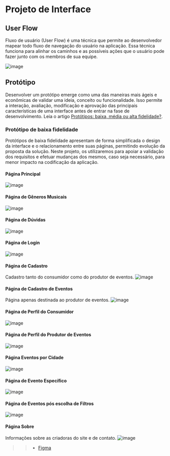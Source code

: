 
# Projeto de Interface

## User Flow

Fluxo de usuário (User Flow) é uma técnica que permite ao desenvolvedor mapear todo fluxo de navegação do usuário na aplicação. Essa técnica funciona para alinhar os caminhos e as possíveis ações que o usuário pode fazer junto com os membros de sua equipe.

![image](https://github.com/ICEI-PUC-Minas-PMV-ADS/PMV-ADS-2023-2-E1-ProjMapaDoUnderground/assets/99201779/8164f49e-3046-498d-b02d-0679630cac8b) 

## Protótipo

Desenvolver um protótipo emerge como uma das maneiras mais ágeis e econômicas de validar uma ideia, conceito ou funcionalidade. Isso permite a interação, avaliação, modificação e aprovação das principais características de uma interface antes de entrar na fase de desenvolvimento. Leia o artigo [Protótipos: baixa, média ou alta fidelidade?](https://medium.com/ladies-that-ux-br/prot%C3%B3tipos-baixa-m%C3%A9dia-ou-alta-fidelidade-71d897559135).

### Protótipo de baixa fidelidade

Protótipos de baixa fidelidade apresentam de forma simplificada o design da interface e o relacionamento entre suas páginas, permitindo evolução da proposta da solução. Neste projeto, os utilizaremos para apoiar a validação dos requisitos e efetuar mudanças dos mesmos, caso seja necessário, para menor impacto na codificação da aplicação.

#### Página Principal
![image](https://github.com/ICEI-PUC-Minas-PMV-ADS/PMV-ADS-2023-2-E1-ProjMapaDoUnderground/assets/99201779/31abed37-5050-4c93-b449-15d7484c59bd) 

#### Página de Gêneros Musicais
![image](https://github.com/ICEI-PUC-Minas-PMV-ADS/PMV-ADS-2023-2-E1-ProjMapaDoUnderground/assets/99201779/cb258aed-beea-46a6-b539-2c53316b6717)

#### Página de Dúvidas
![image](https://github.com/ICEI-PUC-Minas-PMV-ADS/PMV-ADS-2023-2-E1-ProjMapaDoUnderground/assets/99201779/0e2262c8-cf7f-4a47-8ef5-6d8565d33825)

#### Página de Login
![image](https://github.com/ICEI-PUC-Minas-PMV-ADS/PMV-ADS-2023-2-E1-ProjMapaDoUnderground/assets/99201779/92d524b1-86af-4d51-ba2b-d4f9d5b5ee0a)

#### Página de Cadastro
Cadastro tanto do consumidor como do produtor de eventos.
![image](https://github.com/ICEI-PUC-Minas-PMV-ADS/PMV-ADS-2023-2-E1-ProjMapaDoUnderground/assets/99201779/702cfe84-d616-4258-a4d9-ae4c564123e8)

#### Página de Cadastro de Eventos
Página apenas destinada ao produtor de eventos.
![image](https://github.com/ICEI-PUC-Minas-PMV-ADS/PMV-ADS-2023-2-E1-ProjMapaDoUnderground/assets/99201779/7f7aa6b1-22df-43dc-9e34-2ed3489af4f6)

#### Página de Perfil do Consumidor
![image](https://github.com/ICEI-PUC-Minas-PMV-ADS/PMV-ADS-2023-2-E1-ProjMapaDoUnderground/assets/99201779/4361279a-8681-431a-b916-b19e2b254658)

#### Página de Perfil do Produtor de Eventos
![image](https://github.com/ICEI-PUC-Minas-PMV-ADS/PMV-ADS-2023-2-E1-ProjMapaDoUnderground/assets/99201779/4c9813b8-cbc3-4031-9107-24eae222c80c)

#### Página Eventos por Cidade
![image](https://github.com/ICEI-PUC-Minas-PMV-ADS/PMV-ADS-2023-2-E1-ProjMapaDoUnderground/assets/99201779/c5d5d99f-c649-4908-a607-a917e6b27a5b)

#### Página de Evento Específico
![image](https://github.com/ICEI-PUC-Minas-PMV-ADS/PMV-ADS-2023-2-E1-ProjMapaDoUnderground/assets/99201779/7a4f766a-b744-4a30-85b1-6a5945886004)

#### Página de Eventos pós escolha de Filtros
![image](https://github.com/ICEI-PUC-Minas-PMV-ADS/PMV-ADS-2023-2-E1-ProjMapaDoUnderground/assets/99201779/9586d80f-f580-4864-bdbb-6dfa78ba6080)

#### Página Sobre
Informações sobre as criadoras do site e de contato.
![image](https://github.com/ICEI-PUC-Minas-PMV-ADS/PMV-ADS-2023-2-E1-ProjMapaDoUnderground/assets/99201779/77d8a8c6-ec32-432b-9df1-6ee56bb105b3)
>> - [Figma](https://www.figma.com/)



